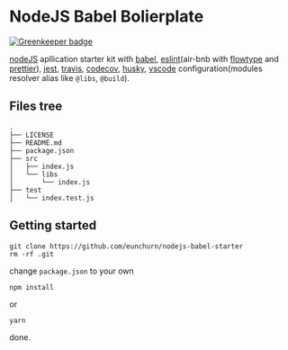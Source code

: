 # NodeJS Babel Bolierplate

[![Greenkeeper badge](https://badges.greenkeeper.io/eunchurn/nodejs-babel-starter.svg)](https://greenkeeper.io/)

[nodeJS](https://nodejs.org) apllication starter kit with [babel](https://babeljs.io/), [eslint](https://eslint.org/)(air-bnb with [flowtype](https://flow.org/) and [prettier](https://prettier.io/)), [jest](https://jestjs.io/), [travis](https://travis-ci.org/), [codecov](https://codecov.io), [husky](https://github.com/typicode/husky), [vscode](https://code.visualstudio.com/) configuration(modules resolver alias like `@libs`, `@build`).

## Files tree

```
.
├── LICENSE
├── README.md
├── package.json
├── src
│   ├── index.js
│   └── libs
│       └── index.js
├── test
│   └── index.test.js
```

## Getting started

```
git clone https://github.com/eunchurn/nodejs-babel-starter
rm -rf .git
```

change `package.json` to your own

```
npm install
```

or

```
yarn
```

done.